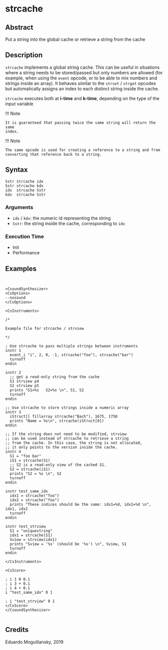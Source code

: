 # strcache

## Abstract

Put a string into the global cache or retrieve a string from the cache


## Description

`strcache` implements a global string cache. This can be useful in situations
where a string needs to be stored/passed but only numbers are allowed (for
example, when using the `event` opcode, or to be able to mix numbers and strings
inside an array). It behaves similar to the `strset` / `strget` opcodes but
automatically assigns an index to each distinct string inside the cache.

`strcache` executes both at **i-time** and **k-time**, depending on the type of
the input variable

!!! Note

    It is guaranteed that passing twice the same string will return the same
    index.

!!! Note

    The same opcode is used for creating a reference to a string and from
    converting that reference back to a string.

## Syntax

    Sstr strcache idx
    Sstr strcache kdx
    idx  strcache Sstr
    kdx  strcache Sstr

### Arguments

* `idx` / `kdx`: the numeric id representing the string
* `Sstr`: the string inside the cache, corresponding to `idx`

### Execution Time

* Init
* Performance

## Examples

```csound


<CsoundSynthesizer>
<CsOptions>
--nosound
</CsOptions>

<CsInstruments>

/*

Example file for strcache / strview

*/

; Use strcache to pass multiple strings between instruments
instr 1
  event_i "i", 2, 0, -1, strcache("foo"), strcache("bar")
  turnoff
endin

instr 2
  ;; get a read-only string from the cache
  S1 strview p4
  S2 strview p5
  prints "S1=%s   S2=%s \n", S1, S2
  turnoff
endin

;; Use strcache to store strings inside a numeric array
instr 3
  iStruct[] fillarray strcache("Bach"), 1675, 1750
  prints "Name = %s\n", strcache(iStruct[0])
endin

;; If the string does not need to be modified, strview
;; can be used instead of strcache to retrieve a string
;; from the cache. In this case, the string is not allocated,
;; it only points to the version inside the cache. 
instr 4
  S1 = "foo bar"
  iS1 = strcache(S1)
  ;; S2 is a read-only view of the cached S1.
  S2 = strcache(iS1)
  prints "S2 = %s \n", S2
  turnoff
endin
  
instr test_same_idx
  idx1 = strcache("foo")
  idx2 = strcache("foo")
  prints "These indices should be the same: idx1=%d, idx2=%d \n", idx1, idx2
  turnoff
endin

instr test_strview
  S1 = "uniquestring"
  idx1 = strcache(S1)
  Sview = strview(idx1)
  prints "Sview = '%s' (should be '%s') \n", Sview, S1
  turnoff
endin

</CsInstruments>

<CsScore>

; i 1 0 0.1
; i 3 + 0.1
; i 4 + 0.1
i "test_same_idx" 0 1

; i "test_strview" 0 1
</CsScore>
</CsoundSynthesizer>


```


## Credits

Eduardo Moguillansky, 2019
